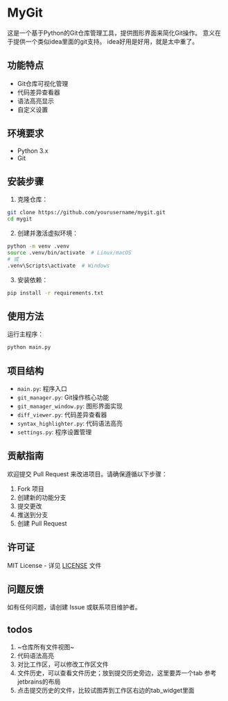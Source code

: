 # MyGit

这是一个基于Python的Git仓库管理工具，提供图形界面来简化Git操作。
意义在于提供一个类似idea里面的git支持。
idea好用是好用，就是太中重了。

## 功能特点

- Git仓库可视化管理
- 代码差异查看器
- 语法高亮显示
- 自定义设置

## 环境要求

- Python 3.x
- Git

## 安装步骤

1. 克隆仓库：
```bash
git clone https://github.com/yourusername/mygit.git
cd mygit
```

2. 创建并激活虚拟环境：
```bash
python -m venv .venv
source .venv/bin/activate  # Linux/macOS
# 或
.venv\Scripts\activate  # Windows
```

3. 安装依赖：
```bash
pip install -r requirements.txt
```

## 使用方法

运行主程序：
```bash
python main.py
```

## 项目结构

- `main.py`: 程序入口
- `git_manager.py`: Git操作核心功能
- `git_manager_window.py`: 图形界面实现
- `diff_viewer.py`: 代码差异查看器
- `syntax_highlighter.py`: 代码语法高亮
- `settings.py`: 程序设置管理

## 贡献指南

欢迎提交 Pull Request 来改进项目。请确保遵循以下步骤：

1. Fork 项目
2. 创建新的功能分支
3. 提交更改
4. 推送到分支
5. 创建 Pull Request

## 许可证

MIT License - 详见 [LICENSE](LICENSE) 文件

## 问题反馈

如有任何问题，请创建 Issue 或联系项目维护者。

## todos

1. ~仓库所有文件视图~
2. 代码语法高亮
3. 对比工作区，可以修改工作区文件
4. 文件历史，可以查看文件历史；放到提交历史旁边，这里要弄一个tab 参考jetbrains的布局
5. 点击提交历史的文件，比较试图弄到工作区右边的tab_widget里面
